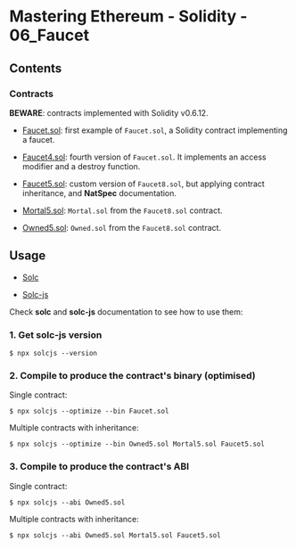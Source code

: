 # Mastering Ethereum - Solidity - 06_Faucet

## Contents

### Contracts

**BEWARE**: contracts implemented with Solidity v0.6.12.

- [Faucet.sol](Faucet.sol): first example of `Faucet.sol`, a Solidity contract implementing a faucet.

- [Faucet4.sol](Faucet4.sol): fourth version of `Faucet.sol`. It implements an access modifier and a destroy function.

- [Faucet5.sol](Faucet5.sol): custom version of `Faucet8.sol`, but applying contract inheritance, and **NatSpec** documentation.

- [Mortal5.sol](Mortal5.sol): `Mortal.sol` from the `Faucet8.sol` contract.

- [Owned5.sol](Owned5.sol): `Owned.sol` from the `Faucet8.sol` contract.

## Usage

- [Solc](https://solidity.readthedocs.io/en/v0.6.12/using-the-compiler.html)

- [Solc-js](https://github.com/ethereum/solc-js#readme)

Check **solc** and **solc-js** documentation to see how to use them:

### 1. Get solc-js version

```shell
$ npx solcjs --version
```

### 2. Compile to produce the contract's binary (optimised)

Single contract:

```shell
$ npx solcjs --optimize --bin Faucet.sol
```

Multiple contracts with inheritance:

```shell
$ npx solcjs --optimize --bin Owned5.sol Mortal5.sol Faucet5.sol
```

### 3. Compile to produce the contract's ABI

Single contract:

```shell
$ npx solcjs --abi Owned5.sol
```

Multiple contracts with inheritance:

```shell
$ npx solcjs --abi Owned5.sol Mortal5.sol Faucet5.sol
```
